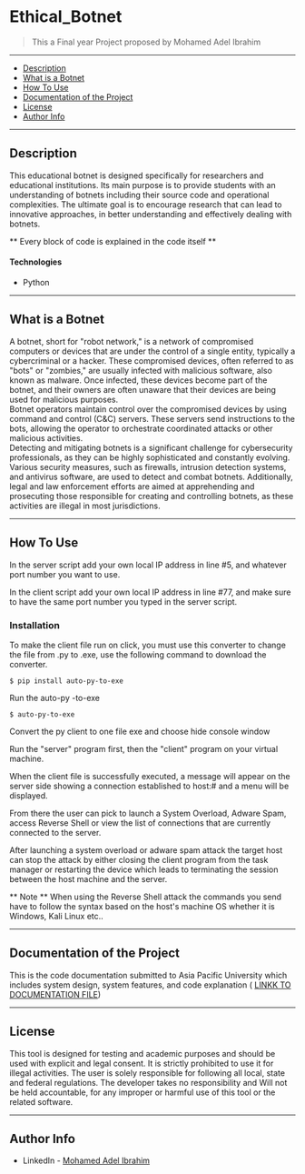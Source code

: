 # Ethical_Botnet

> This a Final year Project proposed by Mohamed Adel Ibrahim

---

- [Description](#description)
- [What is a Botnet](#what-is-a-botnet)
- [How To Use](#how-to-use)
- [Documentation of the Project](#documentation-of-the-project)
- [License](#license)
- [Author Info](#author-info)

---

## Description

This educational botnet is designed specifically for researchers and educational institutions. Its main purpose is to provide students with an understanding of botnets including their source code and operational complexities. The ultimate goal is to encourage research that can lead to innovative approaches, in better understanding and effectively dealing with botnets. <br />

** Every block of code is explained in the code itself **

#### Technologies

- Python

---

## What is a Botnet

A botnet, short for "robot network," is a network of compromised computers or devices that are under the control of a single entity, typically a cybercriminal or a hacker. These compromised devices, often referred to as "bots" or "zombies," are usually infected with malicious software, also known as malware. Once infected, these devices become part of the botnet, and their owners are often unaware that their devices are being used for malicious purposes. <br />
Botnet operators maintain control over the compromised devices by using command and control (C&C) servers. These servers send instructions to the bots, allowing the operator to orchestrate coordinated attacks or other malicious activities. <br />
Detecting and mitigating botnets is a significant challenge for cybersecurity professionals, as they can be highly sophisticated and constantly evolving. Various security measures, such as firewalls, intrusion detection systems, and antivirus software, are used to detect and combat botnets. Additionally, legal and law enforcement efforts are aimed at apprehending and prosecuting those responsible for creating and controlling botnets, as these activities are illegal in most jurisdictions.

---

## How To Use

In the server script add your own local IP address in line #5, and whatever port number you want to use.

In the client script add your own local IP address in line #77, and make sure to have the same port number you typed in the server script.

### Installation
To make the client file run on click, you must use this converter to change the file from .py to .exe, use the following command to download the converter.
```
$ pip install auto-py-to-exe
```
Run the auto-py -to-exe
```
$ auto-py-to-exe
``` 
Convert the py client to one file exe and choose hide console window<br />

Run the "server" program first, then the "client" program on your virtual machine.

When the client file is successfully executed, a message will appear on the server side showing a connection established to host:# and a menu will be displayed.

From there the user can pick to launch a System Overload, Adware Spam, access Reverse Shell or view the list of connections that are currently connected to the server.

After launching a system overload or adware spam attack the target host can stop the attack by either closing the client program from the task manager or restarting the device
which leads to terminating the session between the host machine and the server.

** Note ** When using the Reverse Shell attack the commands you send have to follow the syntax based on the host's machine OS whether it is Windows, Kali Linux etc..

---
## Documentation of the Project

This is the code documentation submitted to Asia Pacific University which includes system design, system features, and code explanation ( [LINKK TO DOCUMENTATION FILE](https://docs.google.com/document/d/1GKswnhWmfOTsgotIx4L01Tt9l8KtoYs66htm-tbXsIo/edit?usp=sharing))

---
## License

This tool is designed for testing and academic purposes and should be used with explicit and legal consent. It is strictly prohibited to use it for illegal activities. The user is solely responsible for following all local, state and federal regulations. The developer takes no responsibility and Will not be held accountable, for any improper or harmful use of this tool or the related software.


---

## Author Info

- LinkedIn - [Mohamed Adel Ibrahim](www.linkedin.com/in/mohamed-adel-ba30a7240)
